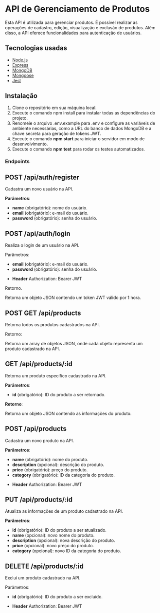 # API de Gerenciamento de Produtos

Esta API é utilizada para gerenciar produtos. É possível realizar as operações de cadastro, edição, visualização e exclusão de produtos. Além disso, a API oferece funcionalidades para autenticação de usuários.

## Tecnologias usadas

- [Node.js](https://nodejs.org/)
- [Express](https://expressjs.com/)
- [MongoDB](https://www.mongodb.com/) 
- [Mongoose](https://mongoosejs.com/) 
- [Jest](https://jestjs.io/) 

## Instalação

1. Clone o repositório em sua máquina local.
2. Execute o comando npm install para instalar todas as dependências do projeto.
3. Renomeie o arquivo .env.example para .env e configure as variáveis de ambiente necessárias, como a URL do banco de dados MongoDB e a chave secreta para geração de tokens JWT.
4. Execute o comando **npm start** para iniciar o servidor em modo de desenvolvimento.
5. Execute o comando **npm test** para rodar os testes automatizados.

### Endpoints

## POST /api/auth/register

Cadastra um novo usuário na API.

**Parâmetros**:

* **name** (obrigatório): nome do usuário.
* **email** (obrigatório): e-mail do usuário.
* **password** (obrigatório): senha do usuário.

## POST /api/auth/login

Realiza o login de um usuário na API.

Parâmetros:

* **email** (obrigatório): e-mail do usuário.
* **password** (obrigatório): senha do usuário.

- **Header**
    Authorization: Bearer JWT

Retorno.

Retorna um objeto JSON contendo um token JWT válido por 1 hora.

## POST GET /api/products

Retorna todos os produtos cadastrados na API.

Retorno:

Retorna um array de objetos JSON, onde cada objeto representa um produto cadastrado na API.

## GET /api/products/:id

Retorna um produto específico cadastrado na API.

**Parâmetros**:

* **id** (obrigatório): ID do produto a ser retornado.

**Retorno**:

Retorna um objeto JSON contendo as informações do produto.

## POST /api/products

Cadastra um novo produto na API.

**Parâmetros**:

* **name** (obrigatório): nome do produto.
* **description** (opcional): descrição do produto.
* **price** (obrigatório): preço do produto.
* **category** (obrigatório): ID da categoria do produto.

- **Header**
    Authorization: Bearer JWT

## PUT /api/products/:id

Atualiza as informações de um produto cadastrado na API.

**Parâmetros**:

* **id** (obrigatório): ID do produto a ser atualizado.
* **name** (opcional): novo nome do produto.
* **description** (opcional): nova descrição do produto.
* **price** (opcional): novo preço do produto.
* **category** (opcional): novo ID da categoria do produto.

## DELETE /api/products/:id

Exclui um produto cadastrado na API.

Parâmetros:

* **id** (obrigatório): ID do produto a ser excluído.

- **Header**
    Authorization: Bearer JWT